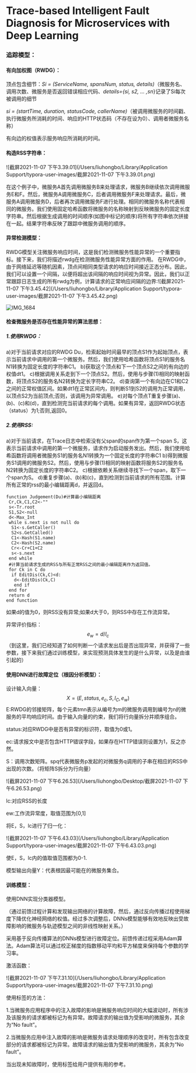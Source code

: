 # Trace-based Intelligent Fault Diagnosis for Microservices with Deep Learning

### 追踪模型：

#### 有向加权图（RWDG）：

顶点包含细节：*Si = (ServiceName, spansNum, status, details)*（微服务名、调用次数、微服务是否返回错误相应代码、*details={si, s2, ... ,sn*}记录了Si每次被调用的细节

*si = (startTime, duration, statusCode, callerName)*（被调用微服务的时间戳、执行微服务所消耗的时间、响应的HTTP状态码（不存在设为0）、调用者微服务名称）

有向边的权值表示服务响应所消耗的时间。

#### 构造RSS字符串：

![截屏2021-11-07 下午3.39.01](/Users/liuhongbo/Library/Application Support/typora-user-images/截屏2021-11-07 下午3.39.01.png)

在这个例子中，微服务A首先调用微服务B来处理请求，微服务B继续依次调用微服务E和F。然后，微服务A调用微服务C，后者调用微服务F来处理请求。最后，微服务A调用微服务D，后者再次调用微服务F进行处理。相同的微服务名称代表相同的微服务。我们使用固定哈希函数将微服务的名称映射到反映微服务的固定长度字符串。然后根据生成调用的时间顺序(如图中标记的顺序)将所有字符串依次拼接在一起。结果字符串反映了跟踪中微服务调用的顺序。

#### 异常检测模型：

RWDG模型关注微服务响应时间，这是我们检测微服务性能异常的一个重要指标。接下来，我们将描述rwdg在检测微服务性能异常方面的作用。
在RWDG中，由于网络延迟等随机因素，顶点间相同类型请求的响应时间接近正态分布。因此，我们可以设置一个间隔，以便将超出该间隔的响应时间视为异常。因此，我们以正常跟踪日志生成的所有rwdg为例，计算请求的正常响应间隔的边界:![截屏2021-11-07 下午3.45.42](/Users/liuhongbo/Library/Application Support/typora-user-images/截屏2021-11-07 下午3.45.42.png)

![IMG_1684](/Users/liuhongbo/Downloads/IMG_1684.JPG)

#### 检查微服务是否存在性能异常的算法思想：

##### 1.使用RWDG：

a)对于当前请求对应的RWDG Du，检索起始时间最早的顶点S1作为起始顶点，表示当前请求中调用的第一个微服务。然后，我们使用哈希函数将顶点S1的服务名N1转换为固定长度的字符串C1。
b)获取这个顶点和下一个顶点S2之间的有向边的权值dt1。
c)根据调用关系走到下一个顶点S2。然后，使用与步骤(1)相同的映射函数，将顶点S2的服务名N2转换为定长字符串C2。
d)查询第一个有向边在C1和C2之间的正常权值区间。如果dt1在正常区间内，则判断S1到S2的调用为正常调用，以顶点S2为当前顶点;否则，该调用为异常调用。
e)对每个顶点T重复步骤(a)、(b)、(c)和(d)，直到检测完当前请求的每个调用。如果有异常，返回RWDG状态（status）为1;否则,返回0。

##### 2.使用RSS:

a)对于当前请求，在Trace日志中检索没有父span的span作为第一个span S，这表示当前请求中调用的第一个微服务，请求作为启动服务发出。然后，我们使用哈希函数将调用者微服务S1的服务名N1转换为一个固定长度的字符串C1
b)得到微服务S1调用的微服务S2。然后，使用与步骤(1)相同的映射函数将服务S2的服务名N2转换为固定长度的字符串C2。
c)根据依赖关系继续寻找下一个span，取下一个span为S。
d)重复步骤(a)、(b)和(c)，直到检测到当前请求的所有范围。计算所有正常的rss的最小编辑距离d，并返回d。

```
function Judgement(Du)#计算最小编辑距离
 Cr,Ck,C1,C2<-""
 s<-Tr.root
 S1,S2<-null
 d<-Max_Int
 while s.next is not null do
  S1<-s.GetCaller()
  S2<s.GetCalled()
  C1<-Hash(S1.name)
  C2<-Hash(S2.name)
  Cr<-Cr+C1+C2
  s<-s.next
 end while
 #计算当前请求生成的RSS与所有正常RSS之间的最小编辑距离作为返回值。
 for Ck in C do
  if EditDis(Ck,C)<d:
   d<-EditDis(Ck,C)
   end if
 end for
 return d
end function
```

如果d的值为0，则RSS没有异常;如果d大于0，则RSS中存在工作流异常。

异常评价指标：
$$
e_w=d/l_c
$$
（到这里，我们已经知道了如何判断一个请求发出后是否出现异常，并获得了一些参数，接下来我们通过训练模型，来实现预测具体发生的是什么异常，以及是由谁引起的）

#### 使用DNN进行故障定位（根因分析模型）：

设计输入向量：
$$
X=(E,status,e_c,S,l_C,e_w)
$$
E:RWDG的邻接矩阵，每个元素tmn表示从编号为m的微服务调用到编号为n的微服务的平均响应时间。由于输入向量的约束，我们将行向量拆分并顺序组合。

status:对应RWDG中是否有异常的标识符，取值为0或1。

ec:请求报文中是否包含HTTP错误字段，如果存在HTTP错误则设置为1，反之亦然。

S：调用次数矩阵。spq代表微服务p发起的对微服务q调用的子串在相应的RSS中出现的次数。（将矩阵S拆分为行向量）

![截屏2021-11-07 下午6.26.53](/Users/liuhongbo/Desktop/截屏2021-11-07 下午6.26.53.png)

lc:对应RSS的长度

ew:工作流异常度，取值范围为[0,1]

将E，S，lc进行了归一化：

![截屏2021-11-07 下午6.43.03](/Users/liuhongbo/Library/Application Support/typora-user-images/截屏2021-11-07 下午6.43.03.png)

使E，S，lc内的值取值范围都为0-1.

模型输出向量Y：代表根因最可能在的微服务集合。

#### 训练模型：

使用DNN实现分类器模型。

（通过前馈过程计算和发现输出网络的计算故障，然后，通过反向传播过程使用梯度下降优化神经网络的权值。经过多次调整后，DNNs模型能够有效地反映出受故障影响的微服务与轨迹模型之间的非线性映射关系。）

采用基于反向传播算法的DNNs模型进行故障定位。前馈传递过程采用Adam算法。Adam算法可以通过校正梯度的指数移动平均和平方梯度来保持每个参数的学习率。

激活函数：

![截屏2021-11-07 下午7.31.10](/Users/liuhongbo/Library/Application Support/typora-user-images/截屏2021-11-07 下午7.31.10.png)

使用标签的方法：

1.当微服务应用程序中的注入故障的影响是微服务响应时间的大幅波动时，所有涉及该服务的请求都被标记为有异常。故障请求的输出值为受影响的微服务，其余为“No fault”。

2.当微服务应用中注入故障的影响是微服务请求处理顺序的改变时，所有包含改变部分的请求都被标记为异常。故障请求的输出值为受影响的微服务，其余为“No fault”。

当出现未知故障时，使用标签给用户提供有用的参考。



